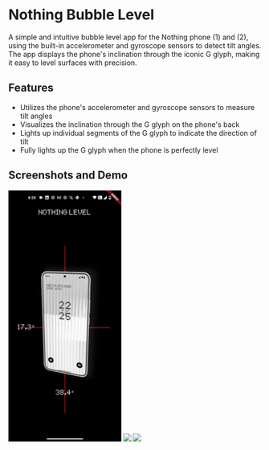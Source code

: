 # Nothing Bubble Level

A simple and intuitive bubble level app for the Nothing phone (1) and (2), using the built-in accelerometer and gyroscope sensors to detect tilt angles. The app displays the phone's inclination through the iconic G glyph, making it easy to level surfaces with precision.

## Features

- Utilizes the phone's accelerometer and gyroscope sensors to measure tilt angles
- Visualizes the inclination through the G glyph on the phone's back
- Lights up individual segments of the G glyph to indicate the direction of tilt
- Fully lights up the G glyph when the phone is perfectly level

## Screenshots and Demo

<img src="https://github.com/gawdam/nothingGyro/blob/main/app_screenshot.jpeg" height="500">

<img src="https://github.com/gawdam/nothingGyro/blob/main/individual_glyphs.gif" height="500">

<img src="https://github.com/gawdam/nothingGyro/blob/main/surface_levelling.gif" height="500">
<!-- ![Individual glyphs lighting up](individual_glyphs.gif)

![Surface levelling](surface_levelling.gif)
 -->
 
## Contributing
Contributions are welcome! If you find any issues or have suggestions for improvements, please feel free to open an issue or submit a pull request.


